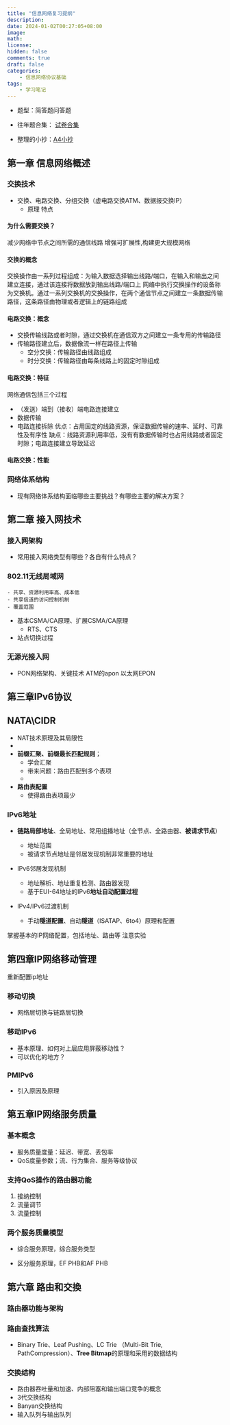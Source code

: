 ```yaml
---
title: "信息网络复习提纲"
description: 
date: 2024-01-02T00:27:05+08:00
image: 
math: 
license: 
hidden: false
comments: true
draft: false
categories:
    - 信息网络协议基础
tags:
    - 学习笔记
---
```



- 题型：简答题问答题
- 往年题合集： [试卷合集](https://github.com/Anonymity-0/Anonymity-0.github.io/blob/main/content/posts/信网期末复习/2021信网复习(1).zip)

- 整理的小抄：[A4小抄](https://github.com/Anonymity-0/Anonymity-0.github.io/blob/main/content/posts/信网期末复习/信网小抄.docx)


## 第一章 信息网络概述

### ﻿交换技术
- 交换、电路交换、分组交换（虚电路交换ATM、数据报交换IP）
	- 原理 特点

#### 为什么需要交换？
减少网络中节点之间所需的通信线路
增强可扩展性,构建更大规模网络
#### 交换的概念
交换操作由一系列过程组成：为输入数据选择输出线路/端口，在输入和输出之间建立连接，通过该连接将数据放到输出线路/端口上
网络中执行交换操作的设备称为交换机。通过一系列交换机的交换操作，在两个通信节点之间建立一条数据传输路径，这条路径由物理或者逻辑上的链路组成
#### 电路交换：概念
- 交换传输线路或者时隙，通过交换机在通信双方之间建立一条专用的传输路径
- 传输路径建立后，数据像流一样在路径上传输
	- 空分交换：传输路径由线路组成
	- 时分交换：传输路径由每条线路上的固定时隙组成
#### 电路交换：特征
网络通信包括三个过程
- （发送）端到（接收）端电路连接建立
-  数据传输
- 电路连接拆除
优点：占用固定的线路资源，保证数据传输的速率、延时、可靠性及有序性
缺点：线路资源利用率低，没有有数据传输时也占用线路或者固定时隙；电路连接建立导致延迟

#### 电路交换：性能

### 网络体系结构
- ﻿现有网络体系结构面临哪些主要挑战？有哪些主要的解决方案？



## 第二章 接入网技术

### 接入网架构

- ﻿常用接入网络类型有哪些？各自有什么特点？

### ﻿﻿802.11无线局域网
	- 共享、资源利用率高、成本低
	- 共享信道的访问控制机制
	- 覆盖范围

- ﻿基本CSMA/CA原理、扩展CSMA/CA原理
	- RTS、CTS
- ﻿站点切换过程


### 无源光接入网
- ﻿PON网络架构、关键技术
	ATM的apon
	以太网EPON



## 第三章IPv6协议

## NATA\\CIDR

- ﻿﻿NAT技术原理及其局限性
- 
- ﻿﻿**前缀汇聚、前缀最长匹配规则**；
	- 学会汇聚
	- 带来问题：路由匹配到多个表项
	- 
- ﻿﻿**路由表配置**
	- 使得路由表项最少

### ﻿﻿IPv6地址
- ﻿﻿**链路局部地址**、全局地址、常用组播地址（全节点、全路由器、**被请求节点**）
	- 地址范围
	- 被请求节点地址是邻居发现机制非常重要的地址

- ﻿﻿IPv6邻居发现机制
	- 地址解析、地址重复检测、路由器发现
	- ﻿﻿基于EUI-64地址的IPv6**地址自动配置过程**

- ﻿﻿IPv4/IPv6过渡机制
	- ﻿﻿手动**隧道配置**、自动**隧道**（ISATAP、6to4）原理和配置

掌握基本的IP网络配置，包括地址、路由等
注意实验

## 第四章IP网络移动管理
重新配置ip地址
### 移动切换
- 网络层切换与链路层切换

### ﻿﻿移动IPv6
- ﻿基本原理、如何对上层应用屏蔽移动性？
- ﻿可以优化的地方？

### ﻿﻿PMIPv6
- ﻿引入原因及原理


## 第五章IP网络服务质量

### ﻿基本概念
- 服务质量度量：延迟、带宽、丢包率
- QoS度量参数；流、行为集合、服务等级协议



### 支持QoS操作的路由器功能
1. 接纳控制
2. 流量调节
3. 流量控制
 
 ### 两个服务质量模型

- ﻿综合服务原理，综合服务类型

- ﻿区分服务原理，EF PHB和AF PHB



## 第六章 路由和交換

### 路由器功能与架构
### ﻿路由查找算法
- ﻿﻿Binary Trie、Leaf Pushing、LC Trie （Multi-Bit Trie, PathCompression）、**Tree Bitmap**的原理和采用的数据结构

### ﻿﻿交换结构

- ﻿﻿路由器吞吐量和加速、内部阻塞和输出端口竞争的概念
- ﻿﻿3代交换结构
- ﻿﻿Banyan交换结构
- ﻿﻿输入队列与输出队列